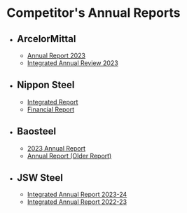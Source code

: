 # Competitor's Annual Reports

* ## ArcelorMittal

    - [Annual Report 2023](https://corporate.arcelormittal.com/media/upipeqnl/annual-report-2023.pdf)
    - [Integrated Annual Review 2023](https://corporate.arcelormittal.com/media/press-releases/arcelormittal-publishes-its-2023-integrated-annual-review/)

* ## Nippon Steel

    - [Integrated Report](https://www.nipponsteel.com/en/ir/library/annual_report.html)
    - [Financial Report](https://www.nipponsteel.com/en/ir/library/financialreport.html)

* ## Baosteel

    - [2023 Annual Report](https://english.sse.com.cn/markets/equities/announcements/detail.shtml?seq/1414812/date/20240427)
    - [Annual Report (Older Report)](https://res.baowugroup.com/attach/2020/07/21/254eac3a7e0c448599ac598da8609fc5.pdf)

* ## JSW Steel

    - [Integrated Annual Report 2023-24](https://www.jswsteel.in/investors/jsw-steel-financials-annual-reports)
    - [Integrated Annual Report 2022-23](https://www.jswsteel.in/jsw-steel-annual-report-2022-23/index.html)
